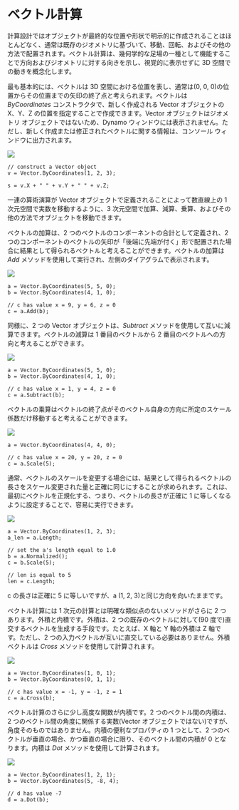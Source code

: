 

# ベクトル計算

計算設計ではオブジェクトが最終的な位置や形状で明示的に作成されることはほとんどなく、通常は既存のジオメトリに基づいて、移動、回転、およびその他の方法で配置されます。ベクトル計算は、幾何学的な足場の一種として機能することで方向およびジオメトリに対する向きを示し、視覚的に表示せずに 3D 空間での動きを概念化します。

最も基本的には、ベクトルは 3D 空間における位置を表し、通常は(0, 0, 0)の位置からその位置までの矢印の終了点と考えられます。ベクトルは *ByCoordinates* コンストラクタで、新しく作成される Vector オブジェクトの X、Y、Z の位置を指定することで作成できます。Vector オブジェクトはジオメトリ オブジェクトではないため、Dynamo ウィンドウには表示されません。ただし、新しく作成または修正されたベクトルに関する情報は、コンソール ウィンドウに出力されます。

![](images/12-3/VectorMath_01.png)

```
// construct a Vector object
v = Vector.ByCoordinates(1, 2, 3);

s = v.X + " " + v.Y + " " + v.Z;
```

一連の算術演算が Vector オブジェクトで定義されることによって数直線上の 1 次元空間で実数を移動するように、3 次元空間で加算、減算、乗算、およびその他の方法でオブジェクトを移動できます。

ベクトルの加算は、2 つのベクトルのコンポーネントの合計として定義され、2 つのコンポーネントのベクトルの矢印が「後端に先端が付く」形で配置された場合に結果として得られるベクトルと考えることができます。ベクトルの加算は *Add* メソッドを使用して実行され、左側のダイアグラムで表示されます。

![](images/12-3/VectorMath_02.png)

```
a = Vector.ByCoordinates(5, 5, 0);
b = Vector.ByCoordinates(4, 1, 0);

// c has value x = 9, y = 6, z = 0
c = a.Add(b);
```

同様に、2 つの Vector オブジェクトは、*Subtract* メソッドを使用して互いに減算できます。ベクトルの減算は 1 番目のベクトルから 2 番目のベクトルへの方向と考えることができます。

![](images/12-3/VectorMath_03.png)

```
a = Vector.ByCoordinates(5, 5, 0);
b = Vector.ByCoordinates(4, 1, 0);

// c has value x = 1, y = 4, z = 0
c = a.Subtract(b);
```

ベクトルの乗算はベクトルの終了点がそのベクトル自身の方向に所定のスケール係数だけ移動すると考えることができます。

![](images/12-3/VectorMath_04.png)

```
a = Vector.ByCoordinates(4, 4, 0);

// c has value x = 20, y = 20, z = 0
c = a.Scale(5);
```

通常、ベクトルのスケールを変更する場合には、結果として得られるベクトルの長さをスケール変更された量と正確に同じにすることが求められます。これは、最初にベクトルを正規化する、つまり、ベクトルの長さが正確に 1 に等しくなるように設定することで、容易に実行できます。

![](images/12-3/VectorMath_05.png)

```
a = Vector.ByCoordinates(1, 2, 3);
a_len = a.Length;

// set the a's length equal to 1.0
b = a.Normalized();
c = b.Scale(5);

// len is equal to 5
len = c.Length;
```

c の長さは正確に 5 に等しいですが、a (1, 2, 3)と同じ方向を向いたままです。

ベクトル計算には 1 次元の計算とは明確な類似点のないメソッドがさらに 2 つあります。外積と内積です。外積は、2 つの既存のベクトルに対して(90 度で)直交するベクトルを生成する手段です。たとえば、X 軸と Y 軸の外積は Z 軸です。ただし、2 つの入力ベクトルが互いに直交している必要はありません。外積ベクトルは *Cross* メソッドを使用して計算されます。

![](images/12-3/VectorMath_06.png)

```
a = Vector.ByCoordinates(1, 0, 1);
b = Vector.ByCoordinates(0, 1, 1);

// c has value x = -1, y = -1, z = 1
c = a.Cross(b);
```

ベクトル計算のさらに少し高度な関数が内積です。2 つのベクトル間の内積は、2 つのベクトル間の角度に関係する実数(Vector オブジェクトではない)ですが、角度そのものではありません。内積の便利なプロパティの 1 つとして、2 つのベクトルが垂直の場合、かつ垂直の場合に限り、そのベクトル間の内積が 0 となります。内積は *Dot* メソッドを使用して計算されます。

![](images/12-3/VectorMath_07.png)

```
a = Vector.ByCoordinates(1, 2, 1);
b = Vector.ByCoordinates(5, -8, 4);

// d has value -7
d = a.Dot(b);
```


